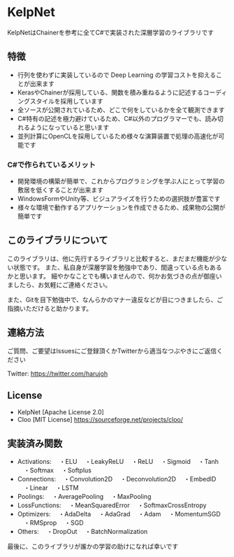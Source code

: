 # KelpNet
KelpNetはChainerを参考に全てC#で実装された深層学習のライブラリです

## 特徴
- 行列を使わずに実装しているので Deep Learning の学習コストを抑えることが出来ます
- KerasやChainerが採用している、関数を積み重ねるように記述するコーディングスタイルを採用しています
- 全ソースが公開されているため、どこで何をしているかを全て観測できます
- C#特有の記述を極力避けているため、C#以外のプログラマーでも、読み切れるようになっていると思います
- 並列計算にOpenCLを採用しているため様々な演算装置で処理の高速化が可能です

### C#で作られているメリット
- 開発環境の構築が簡単で、これからプログラミングを学ぶ人にとって学習の敷居を低くすることが出来ます
- WindowsFormやUnity等、ビジュアライズを行うための選択肢が豊富です
- 様々な環境で動作するアプリケーションを作成できるため、成果物の公開が簡単です

## このライブラリについて
このライブラリは、他に先行するライブラリと比較すると、まだまだ機能が少ない状態です。
また、私自身が深層学習を勉強中であり、間違っている点もあるかと思います。
細やかなことでも構いませんので、何かお気づきの点が御座いましたら、お気軽にご連絡ください。

また、Gitを目下勉強中で、なんらかのマナー違反などが目につきましたら、ご指摘いただけると助かります。


## 連絡方法
ご質問、ご要望はIssuesにご登録頂くかTwitterから適当なつぶやきにご返信ください

Twitter: https://twitter.com/harujoh


## License
- KelpNet [Apache License 2.0]
- Cloo [MIT License] https://sourceforge.net/projects/cloo/

## 実装済み関数
- Activations:
　・ELU
　・LeakyReLU
　・ReLU
　・Sigmoid
　・Tanh
　・Softmax
　・Softplus
- Connections:
　・Convolution2D
　・Deconvolution2D
　・EmbedID
　・Linear
　・LSTM
- Poolings:
　・AveragePooling
　・MaxPooling
- LossFunctions:
　・MeanSquaredError
　・SoftmaxCrossEntropy
- Optimizers:
　・AdaDelta
　・AdaGrad
　・Adam
　・MomentumSGD
　・RMSprop
　・SGD
- Others:
　・DropOut
　・BatchNormalization
 
 
 最後に、このライブラリが誰かの学習の助けになれば幸いです
